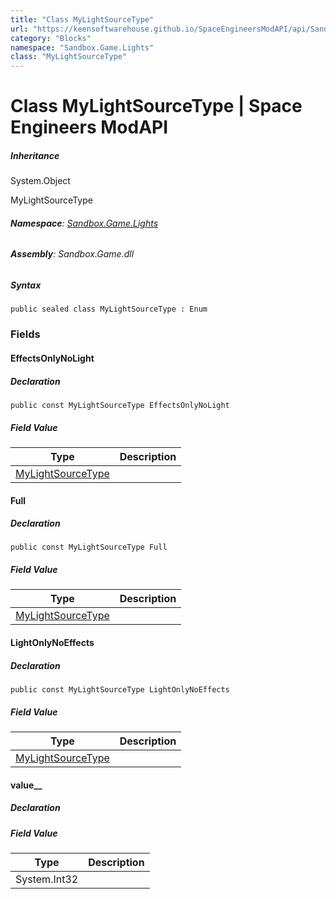 ```yaml
---
title: "Class MyLightSourceType"
url: "https://keensoftwarehouse.github.io/SpaceEngineersModAPI/api/Sandbox.Game.Lights.MyLightSourceType.html"
category: "Blocks"
namespace: "Sandbox.Game.Lights"
class: "MyLightSourceType"
---
```


# Class MyLightSourceType | Space Engineers ModAPI

##### Inheritance

System.Object

MyLightSourceType

###### **Namespace**: [Sandbox.Game.Lights](https://keensoftwarehouse.github.io/SpaceEngineersModAPI/api/Sandbox.Game.Lights.html)

###### **Assembly**: Sandbox.Game.dll

##### Syntax

```
public sealed class MyLightSourceType : Enum
```

### Fields

#### EffectsOnlyNoLight

##### Declaration

```
public const MyLightSourceType EffectsOnlyNoLight
```

##### Field Value

| Type | Description |
| --- | --- |
| [MyLightSourceType](https://keensoftwarehouse.github.io/SpaceEngineersModAPI/api/Sandbox.Game.Lights.MyLightSourceType.html) |     |

#### Full

##### Declaration

```
public const MyLightSourceType Full
```

##### Field Value

| Type | Description |
| --- | --- |
| [MyLightSourceType](https://keensoftwarehouse.github.io/SpaceEngineersModAPI/api/Sandbox.Game.Lights.MyLightSourceType.html) |     |

#### LightOnlyNoEffects

##### Declaration

```
public const MyLightSourceType LightOnlyNoEffects
```

##### Field Value

| Type | Description |
| --- | --- |
| [MyLightSourceType](https://keensoftwarehouse.github.io/SpaceEngineersModAPI/api/Sandbox.Game.Lights.MyLightSourceType.html) |     |

#### value\_\_

##### Declaration

##### Field Value

| Type | Description |
| --- | --- |
| System.Int32 |     |